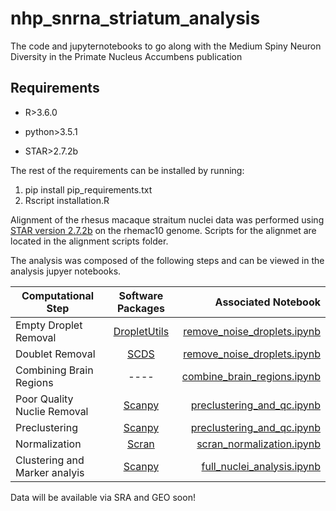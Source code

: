 # nhp_snrna_striatum_analysis

The code and jupyternotebooks to go along with the Medium Spiny Neuron Diversity in the Primate Nucleus Accumbens publication

## Requirements 

* R>3.6.0

* python>3.5.1

* STAR>2.7.2b

The rest of the requirements can be installed by running:

1. pip install pip_requirements.txt
2. Rscript installation.R

Alignment of the rhesus macaque straitum nuclei data was performed using [STAR version 2.7.2b](https://github.com/alexdobin/STAR) on the rhemac10 genome.
Scripts for the alignmet are located in the alignment scripts folder.

The analysis was composed of the following steps and can be viewed in the analysis jupyer notebooks.

| Computational Step   | Software Packages  | Associated Notebook  |
| ------------- |:-------------:| -----:|
| Empty Droplet Removal   | [DropletUtils](https://bioconductor.org/packages/release/bioc/html/DropletUtils.html) | [remove_noise_droplets.ipynb](https://github.com/pfenninglab/nhp_snrna_striatum_analysis/blob/master/analysis/remove_noise_droplets.ipynb) |
| Doublet Removal    | [SCDS]( https://bioconductor.org/packages/release/bioc/html/scds.html)   |   [remove_noise_droplets.ipynb](https://github.com/pfenninglab/nhp_snrna_striatum_analysis/blob/master/analysis/remove_noise_droplets.ipynb) |
| Combining Brain Regions  | ----  |   [combine_brain_regions.ipynb](https://github.com/pfenninglab/nhp_snrna_striatum_analysis/blob/master/analysis/combine_brain_regions.ipynb) |
| Poor Quality Nuclie Removal | [Scanpy](https://scanpy.readthedocs.io/en/stable/)     |   [preclustering_and_qc.ipynb](https://github.com/pfenninglab/nhp_snrna_striatum_analysis/blob/master/analysis/preclustering_and_qc.ipynb) |
| Preclustering | [Scanpy](https://scanpy.readthedocs.io/en/stable/)    |    [preclustering_and_qc.ipynb](https://github.com/pfenninglab/nhp_snrna_striatum_analysis/blob/master/analysis/preclustering_and_qc.ipynb) |
| Normalization | [Scran](https://bioconductor.org/packages/release/bioc/html/scran.html)     |    [scran_normalization.ipynb](https://github.com/pfenninglab/nhp_snrna_striatum_analysis/blob/master/analysis/scran_normalization.ipynb) |
| Clustering and Marker analyis|  [Scanpy](https://scanpy.readthedocs.io/en/stable/)    |  [full_nuclei_analysis.ipynb](https://github.com/pfenninglab/nhp_snrna_striatum_analysis/blob/master/analysis/full_nuclei_analysis.ipynb)   |

Data will be available via SRA and GEO soon!




